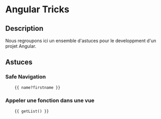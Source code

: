 # Angular Tricks

## Description

Nous regroupons ici un ensemble d'astuces pour le developpment d'un projet Angular.

## Astuces

### Safe Navigation

```html
    {{ name?firstname }}
```

### Appeler une fonction dans une vue

```html
    {{ getList() }}
```

